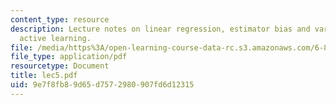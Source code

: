 ```yaml
---
content_type: resource
description: Lecture notes on linear regression, estimator bias and variance, and
  active learning.
file: /media/https%3A/open-learning-course-data-rc.s3.amazonaws.com/6-867-machine-learning-fall-2006/9e7f8fb89d65d7572980907fd6d12315_lec5.pdf
file_type: application/pdf
resourcetype: Document
title: lec5.pdf
uid: 9e7f8fb8-9d65-d757-2980-907fd6d12315
---
```

